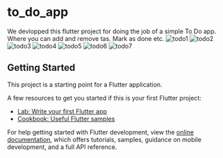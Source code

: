 # to_do_app

We devlopped this flutter project for doing the job of a simple To Do app. Where you can add and remove tas. Mark as done etc.
![todo1](https://github.com/Ruhan125/Flutter_To_Do_App/assets/67371356/c56e2423-432c-4347-b45b-eecd472c1622)
![todo2](https://github.com/Ruhan125/Flutter_To_Do_App/assets/67371356/e619f3af-4224-4edd-8862-2f43ee2952f3)
![todo3](https://github.com/Ruhan125/Flutter_To_Do_App/assets/67371356/dcf8eeff-86c7-4dff-936f-5768b0569585)
![todo4](https://github.com/Ruhan125/Flutter_To_Do_App/assets/67371356/5d5e7dd8-6c9a-47f6-8fd7-474a25c827f9)
![todo5](https://github.com/Ruhan125/Flutter_To_Do_App/assets/67371356/1db9c387-df9f-4403-b3da-0571fd810b78)
![todo6](https://github.com/Ruhan125/Flutter_To_Do_App/assets/67371356/0ecc7d4e-5875-4b9d-ae76-0a9c0771792c)
![todo7](https://github.com/Ruhan125/Flutter_To_Do_App/assets/67371356/4ccbfd51-c7f4-4914-a66b-77bf33a11039)

## Getting Started

This project is a starting point for a Flutter application.

A few resources to get you started if this is your first Flutter project:

- [Lab: Write your first Flutter app](https://docs.flutter.dev/get-started/codelab)
- [Cookbook: Useful Flutter samples](https://docs.flutter.dev/cookbook)

For help getting started with Flutter development, view the
[online documentation](https://docs.flutter.dev/), which offers tutorials,
samples, guidance on mobile development, and a full API reference.
